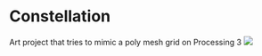 # Constellation
Art project that tries to mimic a poly mesh grid on Processing 3
![](constellation.gif)
